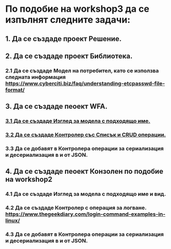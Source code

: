 # По подобие на workshop3 да се изпълнят следните задачи:
## 1. Да се създаде проект Решение.
## 2. Да се създаде проект Библиотека.
### 2.1 Да се създаде Модел на потребител, като се използва следната информация https://www.cyberciti.biz/faq/understanding-etcpasswd-file-format/  
## 3. Да се създаде пеоект WFA.
### [3.1 Да се създаде Изглед за модела с подходящо име.](https://github.com/vakovsky/11/blob/main/mvc/homework/homework3/FormUserView.png)
### [3.2 Да се създаде Контролер със Списък и CRUD операции.](https://github.com/vakovsky/11/blob/main/mvc/homework/homework3/FormUsers.png)
### 3.3 Да се добавят в Контролера операции за сериализация и десериализация в и от JSON.
## 4. Да се създаде пеоект Конзолен по подобие на workshop2
### 4.1 Да се създаде Изглед за модела с подходящо име и вид.
### 4.2 Да се създаде Контролер с операция за логване. https://www.thegeekdiary.com/login-command-examples-in-linux/
### 4.3 Да се добавят в Контролера операции за сериализация и десериализация в и от JSON.
